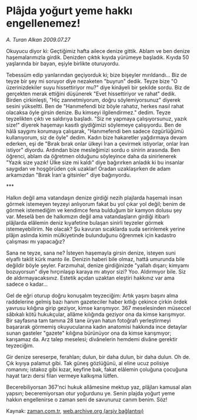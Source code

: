 # Plâjda yoğurt yeme hakkı engellenemez!

*A. Turan Alkan 2009.07.27*

<tr><td class="metin" colspan="2" style="padding-top: 20px; padding-left: 5px; padding-right: 10px;">Okuyucu diyor ki: Geçtiğimiz hafta ailece denize gittik. Ablam ve ben denize haşemalarımızla girdik. Denizden çıktık kıyıda yürümeye başladık. Kıyıda 50 yaşlarında bir bayan, eşiyle birlikte oturuyordu.</td></tr><tr><td class="metin" colspan="2" style="padding-top: 20px; padding-left: 5px; padding-right: 10px;"><p>Tebessüm edip yanlarından geçiyorduk ki; bize bişeyler mırıldandı... Biz de teyze bir şey mi soruyor diye nezaketen "buyrun" dedik. Teyze bize "O üzerinizdekiler suyu hissettiriyor mu?" diye kinâyeli bir şekilde sordu. Biz de gerçekten merak ettiğini düşünerek "Evet hissettiriyor ve rahat" dedik. Birden çirkinleşti, "Hiç zannetmiyorum, doğru söylemiyorsunuz" diyerek sesini yükseltti. Ben de "Hanımefendi biz böyle rahatız, herkes nasıl rahat olacaksa öyle girsin denize. Bu kimseyi ilgilendirmez." dedim. Teyze teyzelikten çıktı ve saldırıya başladı. "Siz ne yapmaya çalışıyorsunuz, yazık size!" diyerek haşemayı kasıtlı giydiğimizi söylemeye çalışıyordu. Ben de hâlâ saygımı korumaya çalışarak, "Hanımefendi ben sadece özgürlüğümü kullanıyorum, siz de öyle" dedim. Kadın bize hakaretler yağdırmaya devam ederken, eşi de "Bırak bırak onlar ülkeyi İran a çevirmek istiyorlar, onlar İran istiyor" diyordu. Ardından bize mesleğimizi sordu o sinirin arasında. Ben öğrenci, ablam da öğretmen olduğunu söyleyince daha da sinirlenerek "Yazık size yazık! Ülke size mi kaldı" diye bağırırken anladık ki bu insanlar saygıdan ve hoşgörüden çok uzaklar! Oradan uzaklaşırken de adam arkamızdan "Bırak İran'a gitsinler" diye bağırıyordu.
<p>***
<p> Halkın değil ama vatandaşın denize girdiği nezih plajlarda haşemalı insan görmek istemeyen teyzeyi anlıyorum fakat bu yol çıkar yol değil; benim de görmek istemediğim ve kendimce fena bulduğum bir kamyon dolusu şey var. Meselâ ben de halkımızın değil ama vatandaşların girdiği itibarlı plâjlarda elâlemin deniz kıyafetine bulaşan sinirli teyzeler görmek istemeyebilirim. Ne olacak? Şu kavuran sıcaklarda suda serinlemek yerine plâjın aslında kimin mülkiyetinde bulunduğunu öğrenmek için kadastro çalışması mı yapacağız?
<p> Sana ne teyze, sana ne? İsteyen haşemayla girsin denize, isteyen suni elyaflı taklit kürk manto ile. Denizin haberi bile olmaz, hattâ umurunda bile değildir böyle şeyler. Farzımuhal, denize girdiğinizde "yallah dışarı; kimyamı bozuyorsun" diye hırçınlaşıp karaya mı atıyor sizi? Yoo. Aldırmıyor bile. Siz de aldırmayacaksınız. Estetik açıdan uzaktan eleştiri hakkınız var ama sadece o kadar...
<p> Gel de eğri oturup doğru konuşalım teyzeciğim: Artık yaşını başını alma raddelerine gelmiş bazı hanım gazeteciler haber kıtlığı çekince çirkin ördek yavrusu kılığına girip geziyor, kimse karışmıyor. 367 meselesinden müseccel sâbıkalı kötü hukukçular, allâme kılığında geziyor ona da kimse karışmıyor. Bir sayfasına tam tamına 28 tane üryan hatun fotoğrafı yerleştirmeyi başararak görmemiş okuyucularına kadın anatomisi hakkında ince detaylar sunan gasteler "gazete" kılığına bürünüyor ona da kimse karışmıyor; karışamaz da. Arz talep meselesi; divânelerin hemdemi divâne gerektir teyzeciğim.
<p> Gir denize sereserpe, ferahlan; dulun, bir daha dulun, bir daha dulun. Oh de. Çık kıyıya palamut gibi. Tak güneş gözlüğünü, al eline ucuz polisiye romanını; istakoz gibi kızar, keyfine bak, fakat elâlemin çoluğuna çocuğuna hayat tarzı dersi filan vermeye kalkışma lütfen.
<p> Becerebiliyorsan 367'nci hukuk allâmesine mektup yaz, plâjları kamusal alan yapsın; beceremiyorsan otur yoğurdunu ye. Senin plajda yoğurt yeme hakkın engellenirse o zaman seni de savunuruz canım benim. Söz! <br/></p></p></p></p></p></p></p></td></tr>

Kaynak: [zaman.com.tr](http://zaman.com.tr/yazar.do?yazino=873696), [web.archive.org (arşiv bağlantısı)](http://web.archive.org/web/20091004215923/http://www.zaman.com.tr:80/yazar.do?yazino=873696)
